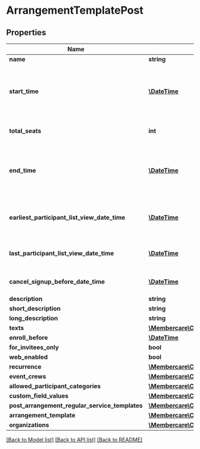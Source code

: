 # ArrangementTemplatePost

## Properties
Name | Type | Description | Notes
------------ | ------------- | ------------- | -------------
**name** | **string** |  | [optional] 
**start_time** | [**\DateTime**](\DateTime.md) | Timespan from 1900-1-1 indicating starttime for the Arrangement | [optional] 
**total_seats** | **int** | Maximum total seats in the event | [optional] 
**end_time** | [**\DateTime**](\DateTime.md) | Timespan from 1900-1-1 indicating endtime for the Arrangement | [optional] 
**earliest_participant_list_view_date_time** | [**\DateTime**](\DateTime.md) | Earliest date of participant list to be shown | [optional] 
**last_participant_list_view_date_time** | [**\DateTime**](\DateTime.md) | Last date of participant list to be shown | [optional] 
**cancel_signup_before_date_time** | [**\DateTime**](\DateTime.md) | Last date of cancelling participation | [optional] 
**description** | **string** |  | [optional] 
**short_description** | **string** |  | [optional] 
**long_description** | **string** |  | [optional] 
**texts** | [**\Membercare\Client\Model\ArrangementText[]**](ArrangementText.md) |  | [optional] 
**enroll_before** | [**\DateTime**](\DateTime.md) |  | [optional] 
**for_invitees_only** | **bool** |  | [optional] 
**web_enabled** | **bool** |  | [optional] 
**recurrence** | [**\Membercare\Client\Model\ArrangementTemplatePostRecurrence**](ArrangementTemplatePostRecurrence.md) |  | [optional] 
**event_crews** | [**\Membercare\Client\Model\EventCrew[]**](EventCrew.md) |  | [optional] 
**allowed_participant_categories** | [**\Membercare\Client\Model\AllowedParticipantCategory[]**](AllowedParticipantCategory.md) |  | [optional] 
**custom_field_values** | [**\Membercare\Client\Model\CustomFieldValue[]**](CustomFieldValue.md) |  | [optional] 
**post_arrangement_regular_service_templates** | [**\Membercare\Client\Model\PostArrangementTemplateRegularService[]**](PostArrangementTemplateRegularService.md) |  | [optional] 
**arrangement_template** | [**\Membercare\Client\Model\ArrangementTemplate**](ArrangementTemplate.md) |  | [optional] 
**organizations** | [**\Membercare\Client\Model\SimpleOrganization[]**](SimpleOrganization.md) |  | [optional] 

[[Back to Model list]](../../README.md#documentation-for-models) [[Back to API list]](../../README.md#documentation-for-api-endpoints) [[Back to README]](../../README.md)

